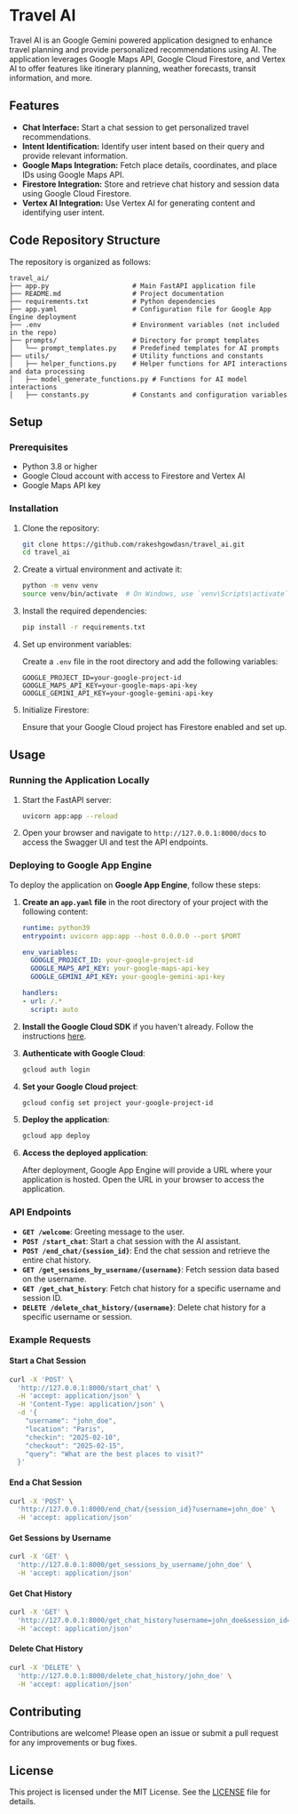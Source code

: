 # Travel AI

Travel AI is an Google Gemini powered application designed to enhance travel planning and provide personalized recommendations using AI. The application leverages Google Maps API, Google Cloud Firestore, and Vertex AI to offer features like itinerary planning, weather forecasts, transit information, and more.

## Features

- **Chat Interface:** Start a chat session to get personalized travel recommendations.
- **Intent Identification:** Identify user intent based on their query and provide relevant information.
- **Google Maps Integration:** Fetch place details, coordinates, and place IDs using Google Maps API.
- **Firestore Integration:** Store and retrieve chat history and session data using Google Cloud Firestore.
- **Vertex AI Integration:** Use Vertex AI for generating content and identifying user intent.

## Code Repository Structure

The repository is organized as follows:

```
travel_ai/
├── app.py                     # Main FastAPI application file
├── README.md                  # Project documentation
├── requirements.txt           # Python dependencies
├── app.yaml                   # Configuration file for Google App Engine deployment
├── .env                       # Environment variables (not included in the repo)
├── prompts/                   # Directory for prompt templates
│   └── prompt_templates.py    # Predefined templates for AI prompts
├── utils/                     # Utility functions and constants
│   ├── helper_functions.py    # Helper functions for API interactions and data processing
│   ├── model_generate_functions.py # Functions for AI model interactions
│   ├── constants.py           # Constants and configuration variables

```

## Setup

### Prerequisites

- Python 3.8 or higher
- Google Cloud account with access to Firestore and Vertex AI
- Google Maps API key

### Installation

1. Clone the repository:

    ```bash
    git clone https://github.com/rakeshgowdasn/travel_ai.git
    cd travel_ai
    ```

2. Create a virtual environment and activate it:

    ```bash
    python -m venv venv
    source venv/bin/activate  # On Windows, use `venv\Scripts\activate`
    ```

3. Install the required dependencies:

    ```bash
    pip install -r requirements.txt
    ```

4. Set up environment variables:

    Create a `.env` file in the root directory and add the following variables:

    ```plaintext
    GOOGLE_PROJECT_ID=your-google-project-id
    GOOGLE_MAPS_API_KEY=your-google-maps-api-key
    GOOGLE_GEMINI_API_KEY=your-google-gemini-api-key
    ```

5. Initialize Firestore:

    Ensure that your Google Cloud project has Firestore enabled and set up.

## Usage

### Running the Application Locally

1. Start the FastAPI server:

    ```bash
    uvicorn app:app --reload
    ```

2. Open your browser and navigate to `http://127.0.0.1:8000/docs` to access the Swagger UI and test the API endpoints.

### Deploying to Google App Engine

To deploy the application on **Google App Engine**, follow these steps:

1. **Create an `app.yaml` file** in the root directory of your project with the following content:

    ```yaml
    runtime: python39
    entrypoint: uvicorn app:app --host 0.0.0.0 --port $PORT

    env_variables:
      GOOGLE_PROJECT_ID: your-google-project-id
      GOOGLE_MAPS_API_KEY: your-google-maps-api-key
      GOOGLE_GEMINI_API_KEY: your-google-gemini-api-key

    handlers:
    - url: /.*
      script: auto
    ```

2. **Install the Google Cloud SDK** if you haven't already. Follow the instructions [here](https://cloud.google.com/sdk/docs/install).

3. **Authenticate with Google Cloud**:

    ```bash
    gcloud auth login
    ```

4. **Set your Google Cloud project**:

    ```bash
    gcloud config set project your-google-project-id
    ```

5. **Deploy the application**:

    ```bash
    gcloud app deploy
    ```

6. **Access the deployed application**:

    After deployment, Google App Engine will provide a URL where your application is hosted. Open the URL in your browser to access the application.

### API Endpoints

- **`GET /welcome`**: Greeting message to the user.
- **`POST /start_chat`**: Start a chat session with the AI assistant.
- **`POST /end_chat/{session_id}`**: End the chat session and retrieve the entire chat history.
- **`GET /get_sessions_by_username/{username}`**: Fetch session data based on the username.
- **`GET /get_chat_history`**: Fetch chat history for a specific username and session ID.
- **`DELETE /delete_chat_history/{username}`**: Delete chat history for a specific username or session.

### Example Requests

#### Start a Chat Session

```bash
curl -X 'POST' \
  'http://127.0.0.1:8000/start_chat' \
  -H 'accept: application/json' \
  -H 'Content-Type: application/json' \
  -d '{
    "username": "john_doe",
    "location": "Paris",
    "checkin": "2025-02-10",
    "checkout": "2025-02-15",
    "query": "What are the best places to visit?"
  }'
```

#### End a Chat Session

```bash
curl -X 'POST' \
  'http://127.0.0.1:8000/end_chat/{session_id}?username=john_doe' \
  -H 'accept: application/json'
```

#### Get Sessions by Username

```bash
curl -X 'GET' \
  'http://127.0.0.1:8000/get_sessions_by_username/john_doe' \
  -H 'accept: application/json'
```

#### Get Chat History

```bash
curl -X 'GET' \
  'http://127.0.0.1:8000/get_chat_history?username=john_doe&session_id={session_id}' \
  -H 'accept: application/json'
```

#### Delete Chat History

```bash
curl -X 'DELETE' \
  'http://127.0.0.1:8000/delete_chat_history/john_doe' \
  -H 'accept: application/json'
```

## Contributing

Contributions are welcome! Please open an issue or submit a pull request for any improvements or bug fixes.

## License

This project is licensed under the MIT License. See the [LICENSE](LICENSE) file for details.
